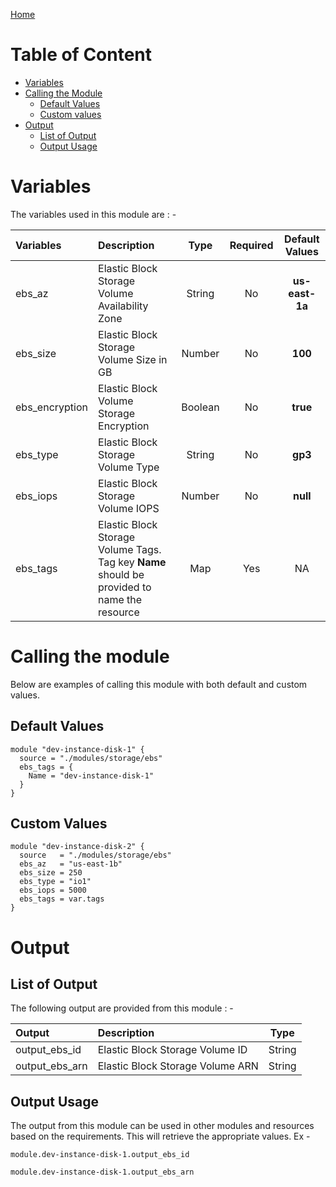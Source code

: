 [Home](../../../README.md)

# Table of Content

- [Variables](#variables)
- [Calling the Module](#calling-the-module)
    - [Default Values](#default-values)
    - [Custom values](#custom-values)
- [Output](#output)
    - [List of Output](#list-of-output)
    - [Output Usage](#output-usage)

# Variables

The variables used in this module are : -

| Variables | Description | Type | Required | Default Values |
|:----------|:------------|:----:|:--------:|:--------------:|
| ebs_az | Elastic Block Storage Volume Availability Zone | String | No | **us-east-1a** |
| ebs_size | Elastic Block Storage Volume Size in GB | Number | No | **100** |
| ebs_encryption | Elastic Block Volume Storage Encryption | Boolean | No | **true** |
| ebs_type | Elastic Block Storage Volume Type | String | No | **gp3** |
| ebs_iops | Elastic Block Storage Volume IOPS | Number | No | **null** |
| ebs_tags | Elastic Block Storage Volume Tags. Tag key **Name** should be provided to name the resource | Map | Yes | NA |

# Calling the module

Below are examples of calling this module with both default and custom values.

## Default Values

```
module "dev-instance-disk-1" {
  source = "./modules/storage/ebs"
  ebs_tags = {
    Name = "dev-instance-disk-1"
  }
}
```

## Custom Values

```
module "dev-instance-disk-2" {
  source   = "./modules/storage/ebs"
  ebs_az   = "us-east-1b"
  ebs_size = 250
  ebs_type = "io1"
  ebs_iops = 5000
  ebs_tags = var.tags
}
```

# Output

## List of Output
The following output are provided from this module : -

| Output | Description | Type |
|:------ |:------------|:----:|
| output_ebs_id | Elastic Block Storage Volume ID | String |
| output_ebs_arn | Elastic Block Storage Volume ARN | String |

## Output Usage

The output from this module can be used in other modules and resources based on the requirements. This will retrieve the appropriate values. Ex -

```
module.dev-instance-disk-1.output_ebs_id
```

```
module.dev-instance-disk-1.output_ebs_arn
```